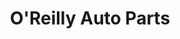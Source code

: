 ---
title: "O'Reilly Auto Parts"
url: /glendale/oreilly-auto-parts-west-glendale-avenue/
shop: Autoteile
---